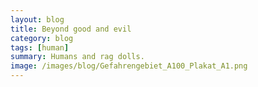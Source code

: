 ```yaml
---
layout: blog
title: Beyond good and evil
category: blog
tags: [human]  
summary: Humans and rag dolls.
image: /images/blog/Gefahrengebiet_A100_Plakat_A1.png
---
```

